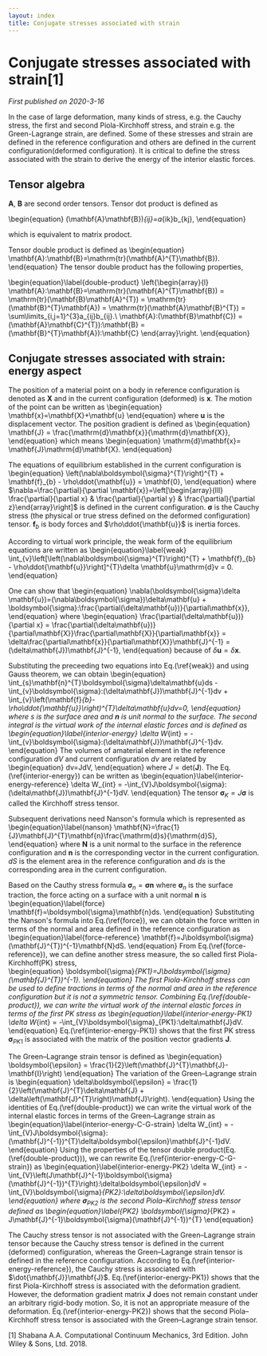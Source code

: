 ```yaml
---
layout: index
title: Conjugate stresses associated with strain
---
```

# Conjugate stresses associated with strain[1]

*First published on 2020-3-16*

In the case of large deformation, many kinds of stress, e.g. the Cauchy stress, the first and second Piola-Kirchhoff stress, and strain e.g. the Green-Lagrange strain, are defined. Some of these stresses and strain are defined in the reference configuration and others are defined in the current configuration(deformed configuration). It is critical to define the stress associated with the strain to derive the energy of the interior elastic forces.

## Tensor algebra

$\mathbf{A}$, $\mathbf{B}$ are second order tensors.
Tensor dot product is defined as 

\begin{equation}
    (\mathbf{A}\mathbf{B})_{ij}=a_{ik}b_{kj},
\end{equation}

which is equivalent to matrix prodoct.

Tensor double product is defined as
\begin{equation}
    \mathbf{A}:\mathbf{B}=\mathrm{tr}(\mathbf{A}^{T}\mathbf{B}).
\end{equation}
The tensor double product has the following properties,

\begin{equation}\label{double-product}
    \left\{\begin{array}{l}
        \mathbf{A}:\mathbf{B}=\mathrm{tr}(\mathbf{A}^{T}\mathbf{B}) = \mathrm{tr}(\mathbf{B}\mathbf{A}^{T}) = \mathrm{tr}(\mathbf{B}^{T}\mathbf{A}) = \mathrm{tr}(\mathbf{A}\mathbf{B}^{T}) = \sum\limits_{i,j=1}^{3}a_{ij}b_{ij}.\\
        \mathbf{A}:(\mathbf{B}\mathbf{C}) = (\mathbf{A}\mathbf{C}^{T}):\mathbf{B} = (\mathbf{B}^{T}\mathbf{A}):\mathbf{C}
    \end{array}\right.
\end{equation}

## Conjugate stresses associated with strain: energy aspect

The position of a material point on a body in reference configuration is denoted as $\mathbf{X}$ and 
in the current configuration (deformed) is $\mathbf{x}$. The motion of the point can be written as 
\begin{equation}
    \mathbf{x}=\mathbf{X}+\mathbf{u}
\end{equation}
where $\mathbf{u}$ is the displacement vector. The position gradient is defined as 
\begin{equation}
    \mathbf{J} = \frac{\mathrm{d}\mathbf{x}}{\mathrm{d}\mathbf{X}},
\end{equation}
which means 
\begin{equation}
    \mathrm{d}\mathbf{x}= \mathbf{J}\mathrm{d}\mathbf{X}.
\end{equation}

The equations of equilibrium established in the current configuration is 
\begin{equation}
    \left(\nabla\boldsymbol{\sigma}^{T}\right)^{T} + \mathbf{f}_{b} - \rho\ddot{\mathbf{u}} = \mathbf{0},
\end{equation}
where $\nabla=\frac{\partial}{\partial \mathbf{x}}=\left[\begin{array}{lll}
    \frac{\partial}{\partial x} & \frac{\partial}{\partial y} & \frac{\partial}{\partial z}\end{array}\right]$ 
is defined in the current configuration. $\boldsymbol{\sigma}$ is the Cauchy stress (the physical or true stress defined on the deformed configuration) tensor. 
$\mathbf{f}_{b}$ is body forces and $\rho\ddot{\mathbf{u}}$ is inertia forces.

According to virtual work principle, the weak form of the equilibrium equations are written as 
\begin{equation}\label{weak}
    \int_{v}\left[\left(\nabla\boldsymbol{\sigma}^{T}\right)^{T} + \mathbf{f}_{b} - \rho\ddot{\mathbf{u}}\right]^{T}\delta \mathbf{u}\mathrm{d}v = 0.
\end{equation}

One can show that 
\begin{equation}
    \nabla(\boldsymbol{\sigma}\delta \mathbf{u})=(\nabla\boldsymbol{\sigma})\delta\mathbf{u} + \boldsymbol{\sigma}:\frac{\partial(\delta\mathbf{u})}{\partial\mathbf{x}},
\end{equation}
where
\begin{equation}
    \frac{\partial(\delta\mathbf{u})}{\partial x} = \frac{\partial(\delta\mathbf{u})}{\partial\mathbf{X}}\frac{\partial\mathbf{X}}{\partial\mathbf{x}} = \delta\frac{\partial\mathbf{x}}{\partial\mathbf{X}}\mathbf{J}^{-1} = (\delta\mathbf{J})\mathbf{J}^{-1},
\end{equation}
because of $\delta\mathbf{u}=\delta\mathbf{x}$.

Substituting the preceeding two equations into Eq.(\ref{weak}) and using Gauss theorem, we can obtain
\begin{equation}
    \int_{s}\mathbf{n}^{T}\boldsymbol{\sigma}\delta\mathbf{u}ds - \int_{v}\boldsymbol{\sigma}:(\delta\mathbf{J})\mathbf{J}^{-1}dv + \int_{v}\left(\mathbf{f}_{b}-\rho\ddot{\mathbf{u}}\right)^{T}\delta\mathbf{u}dv=0,
\end{equation}
where $s$ is the surface area and $\mathbf{n}$ is unit normal to the surface. 
The second integral is the virtual work of the internal elastic forces and is defined as 
\begin{equation}\label{interior-energy}
    \delta W_{int} = -\int_{v}\boldsymbol{\sigma}:(\delta\mathbf{J})\mathbf{J}^{-1}dv.
\end{equation}
The volumes of amaterial element in the reference configuration $dV$ and current configuration $dv$ are related by
\begin{equation}
    dv=JdV,
\end{equation}
where $J=\mathrm{det}(\mathbf{J})$. The Eq.(\ref{interior-energy}) can be written as 
\begin{equation}\label{interior-energy-reference}
    \delta W_{int} = -\int_{V}J\boldsymbol{\sigma}:(\delta\mathbf{J})\mathbf{J}^{-1}dV.
\end{equation}
The tensor $\boldsymbol{\sigma}_{K}=J\boldsymbol{\sigma}$ is called the Kirchhoff stress tensor.

Subsequent derivations need Nanson's formula which is represented as 
\begin{equation}\label{nanson}
    \mathbf{N}=\frac{1}{J}\mathbf{J}^{T}\mathbf{n}\frac{\mathrm{d}s}{\mathrm{d}S},
\end{equation}
where $\mathbf{N}$ is a unit normal to the surface in the reference configuration and $\mathbf{n}$ is the corresponding vector in the current configuration. 
$dS$ is the element area in the reference configuration and $ds$ is the corresponding area in the current configuration.

Based on the Cauthy stress formula $\boldsymbol{\sigma}_{n}=\boldsymbol{\sigma}\mathbf{n}$ 
where $\boldsymbol{\sigma}_{n}$ is the surface traction, 
the force acting on a surface with a unit normal $\mathbf{n}$ is 
\begin{equation}\label{force}
    \mathbf{f}=\boldsymbol{\sigma}\mathbf{n}ds.
\end{equation}
Substituting the Nanson's formula into Eq.(\ref{force}), 
we can obtain the force written in terms of the normal and area defined in the reference configuration as 
\begin{equation}\label{force-reference}
    \mathbf{f}=J\boldsymbol{\sigma}(\mathbf{J}^{T})^{-1}\mathbf{N}dS.
\end{equation}
From Eq.(\ref{force-reference}), we can define another stress measure, the so called first Piola-Kirchhoff(PK) stress,  
\begin{equation}
    \boldsymbol{\sigma}_{PK1}=J\boldsymbol{\sigma}(\mathbf{J}^{T})^{-1}.
\end{equation}
The first Piola-Kirchhoff stress can be used to define tractions in terms of the normal and area 
in the reference configuration but it is not a symmetric tensor.
Combining Eq.(\ref{double-product}), we can write the virtual work of the internal elastic forces in terms of 
the first PK stress as 
\begin{equation}\label{interior-energy-PK1}
    \delta W_{int} = -\int_{V}\boldsymbol{\sigma}_{PK1}:\delta\mathbf{J}dV.
\end{equation}
Eq.(\ref{interior-energy-PK1}) shows that the first PK stress $\boldsymbol{\sigma}_{PK1}$ is associated
with the matrix of the position vector gradients $\mathbf{J}$.

The Green–Lagrange strain tensor is defined as 
\begin{equation}
    \boldsymbol{\epsilon} = \frac{1}{2}\left(\mathbf{J}^{T}\mathbf{J}-\mathbf{I}\right)
\end{equation}
The variation of the  Green–Lagrange strain is 
\begin{equation}
    \delta\boldsymbol{\epsilon} = \frac{1}{2}\left(\mathbf{J}^{T}\delta\mathbf{J} + \delta\left(\mathbf{J}^{T}\right)\mathbf{J}\right).
\end{equation}
Using the identities of Eq.(\ref{double-product}) we can write the virtual work of the internal elastic forces in terms of 
the Green–Lagrange strain as 
\begin{equation}\label{interior-energy-C-G-strain}
    \delta W_{int} = -\int_{V}J\boldsymbol{\sigma}:(\mathbf{J}^{-1})^{T}\delta\boldsymbol{\epsilon}\mathbf{J}^{-1}dV.
\end{equation}
Using the properties of the tensor double product(Eq.(\ref{double-product})), we can rewrite Eq.(\ref{interior-energy-C-G-strain}) as 
\begin{equation}\label{interior-energy-PK2}
    \delta W_{int} = -\int_{V}\left(J\mathbf{J}^{-1}\boldsymbol{\sigma}(\mathbf{J}^{-1})^{T}\right):\delta\boldsymbol{\epsilon}dV = \int_{V}\boldsymbol{\sigma}_{PK2}:\delta\boldsymbol{\epsilon}dV.
\end{equation}
where $\boldsymbol{\sigma}_{PK2}$ is the second Piola–Kirchhoff stress tensor defined as 
\begin{equation}\label{PK2}
    \boldsymbol{\sigma}_{PK2} = J\mathbf{J}^{-1}\boldsymbol{\sigma}(\mathbf{J}^{-1})^{T}
\end{equation}


The Cauchy stress tensor is not associated with the Green–Lagrange strain tensor 
because the Cauchy stress tensor is defined in the current (deformed) configuration, 
whereas the Green–Lagrange strain tensor is defined in the reference configuration. 
According to Eq.(\ref{interior-energy-reference}), the Cauchy stress is associated with $\dot{\mathbf{J}}\mathbf{J}$. 
Eq.(\ref{interior-energy-PK1}) shows that the first Piola-Kirchhoff stress is associated with the deformation gradient. 
However, the deformation gradient matrix $\mathbf{J}$ does not remain constant under an arbitrary rigid-body motion.
So, it is not an appropriate measure of the deformation.
Eq.(\ref{interior-energy-PK2}) shows that the second Piola–Kirchhoff stress tensor is associated with the Green–Lagrange strain tensor.


[1] Shabana A.A. Computational Continuum Mechanics, 3rd Edition. John Wiley \& Sons, Ltd. 2018.